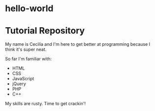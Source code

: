 # hello-world
Tutorial Repository
============================

My name is Cecilia and I'm here to get better at programming because I think it's super neat.

So far I'm familiar with:
+ HTML
+ CSS
+ JavaScript
+ jQuery
+ PHP
+ C++

My skills are rusty. Time to get crackin'!
